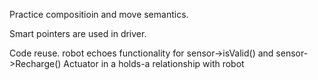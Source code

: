 Practice compositioin and move semantics. 

Smart pointers are used in driver. 

Code reuse. 
robot echoes functionality for sensor->isValid() and sensor->Recharge()
Actuator in a holds-a relationship with robot
